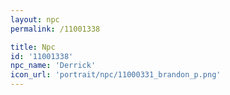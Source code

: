 ```yaml
---
layout: npc
permalink: /11001338

title: Npc
id: '11001338'
npc_name: 'Derrick'
icon_url: 'portrait/npc/11000331_brandon_p.png'
---
```

